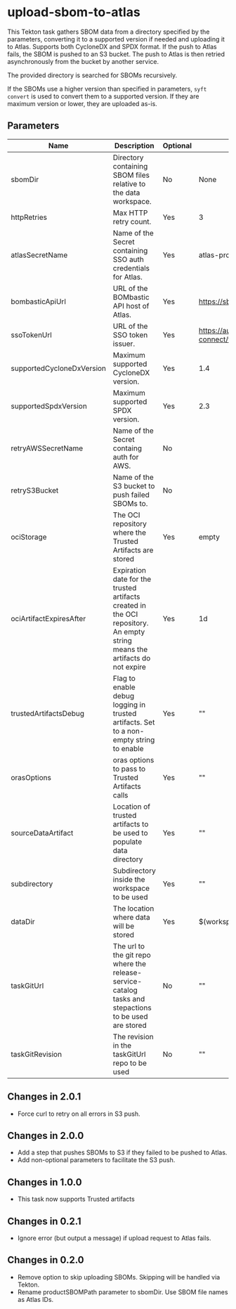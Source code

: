 # upload-sbom-to-atlas
This Tekton task gathers SBOM data from a directory specified by the parameters,
converting it to a supported version if needed and uploading it to Atlas.
Supports both CycloneDX and SPDX format. If the push to Atlas fails, the SBOM is
pushed to an S3 bucket. The push to Atlas is then retried asynchronously from
the bucket by another service.

The provided directory is searched for SBOMs recursively.

If the SBOMs use a higher version than specified in parameters, `syft convert`
is used to convert them to a supported version. If they are maximum version or
lower, they are uploaded as-is.

## Parameters
| Name                      | Description                                                                                                                | Optional | Default value                                                                 |
|---------------------------|----------------------------------------------------------------------------------------------------------------------------|----------|-------------------------------------------------------------------------------|
| sbomDir                   | Directory containing SBOM files relative to the data workspace.                                                            | No       | None                                                                          |
| httpRetries               | Max HTTP retry count.                                                                                                      | Yes      | 3                                                                             |
| atlasSecretName           | Name of the Secret containing SSO auth credentials for Atlas.                                                              | Yes      | atlas-prod-sso-secret                                                         |
| bombasticApiUrl           | URL of the BOMbastic API host of Atlas.                                                                                    | Yes      | https://sbom.atlas.devshift.net                                               |
| ssoTokenUrl               | URL of the SSO token issuer.                                                                                               | Yes      | https://auth.redhat.com/auth/realms/EmployeeIDP/protocol/openid-connect/token |
| supportedCycloneDxVersion | Maximum supported CycloneDX version.                                                                                       | Yes      | 1.4                                                                           |
| supportedSpdxVersion      | Maximum supported SPDX version.                                                                                            | Yes      | 2.3                                                                           |
| retryAWSSecretName        | Name of the Secret containg auth for AWS.                                                                                  | No       |                                                                               |
| retryS3Bucket             | Name of the S3 bucket to push failed SBOMs to.                                                                             | No       |                                                                               |
| ociStorage                | The OCI repository where the Trusted Artifacts are stored                                                                  | Yes      | empty                                                                         |
| ociArtifactExpiresAfter   | Expiration date for the trusted artifacts created in the OCI repository. An empty string means the artifacts do not expire | Yes      | 1d                                                                            |
| trustedArtifactsDebug     | Flag to enable debug logging in trusted artifacts. Set to a non-empty string to enable                                     | Yes      | ""                                                                            |
| orasOptions               | oras options to pass to Trusted Artifacts calls                                                                            | Yes      | ""                                                                            |
| sourceDataArtifact        | Location of trusted artifacts to be used to populate data directory                                                        | Yes      | ""                                                                            |
| subdirectory              | Subdirectory inside the workspace to be used                                                                               | Yes      | ""                                                                            |
| dataDir                   | The location where data will be stored                                                                                     | Yes      | $(workspaces.data.path)                                                       |
| taskGitUrl                | The url to the git repo where the release-service-catalog tasks and stepactions to be used are stored                      | No       | ""                                                                            |
| taskGitRevision           | The revision in the taskGitUrl repo to be used                                                                             | No       | ""                                                                            |

## Changes in 2.0.1
* Force curl to retry on all errors in S3 push.

## Changes in 2.0.0
* Add a step that pushes SBOMs to S3 if they failed to be pushed to Atlas.
* Add non-optional parameters to facilitate the S3 push.

## Changes in 1.0.0
* This task now supports Trusted artifacts

## Changes in 0.2.1
* Ignore error (but output a message) if upload request to Atlas fails.

## Changes in 0.2.0
* Remove option to skip uploading SBOMs. Skipping will be handled via Tekton.
* Rename productSBOMPath parameter to sbomDir. Use SBOM file names as Atlas IDs.

